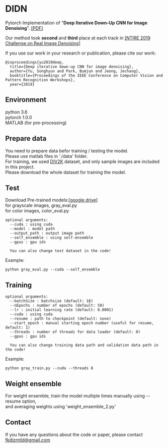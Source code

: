 # DIDN
Pytorch Implementation of "**Deep Iterative Down-Up CNN for Image Denoising**". [[PDF]](http://openaccess.thecvf.com/content_CVPRW_2019/papers/NTIRE/Yu_Deep_Iterative_Down-Up_CNN_for_Image_Denoising_CVPRW_2019_paper.pdf)

Our method took **second** and **third** place at each track in [[NTIRE 2019 Challenge on Real Image Denoising]](http://openaccess.thecvf.com/content_CVPRW_2019/papers/NTIRE/Abdelhamed_NTIRE_2019_Challenge_on_Real_Image_Denoising_Methods_and_Results_CVPRW_2019_paper.pdf)

If you use our work in your research or publication, please cite our work:
```
@inproceedings{yu2019deep,
  title={Deep iterative down-up CNN for image denoising},
  author={Yu, Songhyun and Park, Bumjun and Jeong, Jechang},
  booktitle={Proceedings of the IEEE Conference on Computer Vision and Pattern Recognition Workshops},
  year={2019}
```
## Environment  
  python 3.6   
  pytorch 1.0.0  
  MATLAB (for pre-processing)  

## Prepare data
You need to prepare data befor training / testing the model.    
Please use matlab files in './data' folder.   
For training, we used [DIV2K](http://www.vision.ee.ethz.ch/~timofter/publications/Agustsson-CVPRW-2017.pdf) dataset, and only sample images are included in this project.  
Please download the whole dataset for training the model.

## Test
Download Pre-trained models:[[google drive]](https://drive.google.com/open?id=1dwc6T4Kk5tjwiSFuOiogoWts55GsbMeC)  
for grayscale images, gray_eval.py  
for color images, color_eval.py  
```
optional arguments:  
  --cuda : using cuda   
  --model : model path  
  --output_path : output image path   
  --self_ensemble : using self-ensemble  
  --gpus : gpu ids  
  
  You can also change test dataset in the code!
```
Example:  
```
python gray_eval.py --cuda --self_ensemble
```

## Training
```
optional arguments:  
  --batchSize : batchsize (default: 16)  
  --nEpochs : number of epochs (default: 50)  
  --lr : initial learning rate (default: 0.0001)  
  --cuda : using cuda   
  --resume : path to checkpoint (default: none)  
  --start_epoch : manual starting epoch number (useful for resume, default: 1)  
  --threads : number of threads for data loader (default: 0)  
  --gpus : gpu ids  
  
  You can also change training data path and validation data path in the code!  
```
Example:  
```
python gray_train.py --cuda --threads 8
```

## Weight ensemble
For weight ensemble, train the model multiple times manually using --resume option,  
and averaging weights using 'weight_ensemble_2.py'

  
## Contact
If you have any questions about the code or paper, please contact fkdlzmtld@gmail.com

